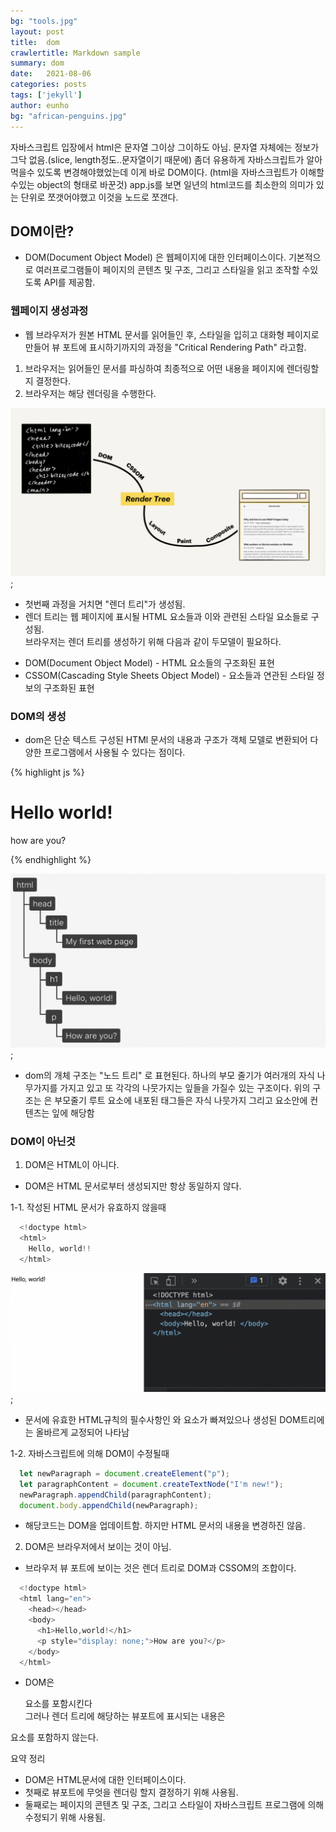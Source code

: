 ```yaml
---
bg: "tools.jpg"
layout: post
title:  dom
crawlertitle: Markdown sample
summary: dom
date:   2021-08-06
categories: posts
tags: ['jekyll']
author: eunho
bg: "african-penguins.jpg"
---
```


자바스크립트 입장에서 html은 문자열 그이상 그이하도 아님.
문자열 자체에는 정보가 그닥 없음.(slice, length정도..문자열이기 때문에)
좀더 유용하게 자바스크립트가 알아먹을수 있도록 변경해야했었는데 이게 바로 DOM이다.
(html을 자바스크립트가 이해할수있는 object의 형태로 바꾼것)
app.js를 보면 일년의 html코드를 최소한의 의미가 있는 단위로 쪼갯어야했고 이것을
노드로 쪼갠다.

## DOM이란?
- DOM(Document Object Model) 은 웹페이지에 대한 인터페이스이다.
기본적으로 여러프로그램들이 페이지의 콘텐츠 및 구조, 그리고 스타일을 읽고 조작할 수있도록 API를 제공함.

### 웹페이지 생성과정
- 웹 브라우저가 원본 HTML 문서를 읽어들인 후, 스타일을 입히고 대화형 페이지로 만들어 뷰 포트에 표시하기까지의 과정을 "Critical Rendering Path" 라고함. 

1. 브라우저는 읽어들인 문서를 파싱하여 최종적으로 어떤 내용을 페이지에 렌더링할지 결정한다.
2. 브라우저는 해당 렌더링을 수행한다.

![](../assets/img/dom.png);

- 첫번째 과정을 거치면 "렌더 트리"가 생성됨.
- 렌더 트리는 웹 페이지에 표시될 HTML 요소들과 이와 관련된 스타일 요소들로 구성됨.<br/>
브라우저는 렌더 트리를 생성하기 위해 다음과 같이 두모델이 필요하다.

* DOM(Document Object Model) - HTML 요소들의 구조화된 표현
* CSSOM(Cascading Style Sheets Object Model) - 요소들과 연관된 스타일 정보의 구조화된 표현

### DOM의 생성
- dom은 단순 텍스트 구성된 HTMl 문서의 내용과 구조가 객체 모델로 변환되어 다양한 프로그램에서 사용될 수 있다는 점이다.

{% highlight js %}


<html lang ="en">
  <head>
    <title>My first web page </title>
  </head>
  <body>
    <h1>Hello world! </h1>
    <p>how are you? </p>
  </body>
</html>

{% endhighlight %}

![](../assets/img/nodeTree.png);

- dom의 개체 구조는 "노드 트리" 로 표현된다. 
하나의 부모 줄기가 여러개의 자식 나무가지를 가지고 있고 
또 각각의 나뭇가지는 잎들을 가질수 있는 구조이다.
위의 구조는 <html>은 부모줄기 루트 요소에 내포된 태그들은 자식 나뭇가지 그리고 요소안에 컨텐츠는 잎에 해당함

### DOM이 아닌것
1. DOM은 HTML이 아니다.
- DOM은 HTML 문서로부터 생성되지만 항상 동일하지 않다. 

1-1. 작성된 HTML 문서가 유효하지 않을때

```javascript
  <!doctype html>
  <html>
    Hello, world!!
  </html>
```
![](../assets/img/dom_ex.png);

- 문서에 유효한 HTML규칙의 필수사항인 <head>와 <body> 요소가 빠져있으나 생성된 DOM트리에는 올바르게 교정되어 나타남

1-2. 자바스크립트에 의해 DOM이 수정될때
```javascript
  let newParagraph = document.createElement("p");
  let paragraphContent = document.createTextNode("I'm new!");
  newParagraph.appendChild(paragraphContent);
  document.body.appendChild(newParagraph);
```
- 해당코드는 DOM을 업데이트함. 하지만 HTML 문서의 내용을 변경하진 않음.


2. DOM은 브라우저에서 보이는 것이 아님.
- 브라우저 뷰 포트에 보이는 것은 렌더 트리로 DOM과 CSSOM의 조합이다.

```javascript
  <!doctype html>
  <html lang="en">
    <head></head>
    <body>
      <h1>Hello,world!</h1>
      <p style="display: none;">How are you?</p>
    </body>
  </html>
```
- DOM은 <p> 요소를 포함시킨다<br>
그러나 렌더 트리에 해당하는 뷰포트에 표시되는 내용은 
<p> 요소를 포함하지 않는다.

요약 정리
- DOM은 HTML문서에 대한 인터페이스이다.
- 첫째로 뷰포트에 무엇을 렌더링 할지 결정하기 위해 사용됨.
- 둘째로는 페이지의 콘텐츠 및 구조, 그리고 스타일이 자바스크립트 프로그램에 의해 수정되기 위해 사용됨.